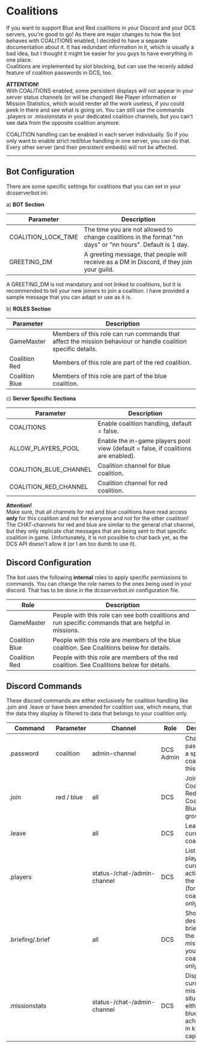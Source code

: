 # Coalitions
If you want to support Blue and Red coalitions in your Discord and your DCS servers, you're good to go!
As there are major changes to how the bot behaves with COALITIONS enabled, I decided to have a separate documentation 
about it. It has redundant information in it, which is usually a bad idea, but I thought it might be easier for you
guys to have everything in one place.<br/>
Coalitions are implemented by slot blocking, but can use the recenly added feature of coalition passwords in DCS, too.

**ATTENTION!**</BR>
With COALITIONS enabled, some persistent displays will not appear in your server status channels (or will be changed)
like Player information or Mission Statistics, which would render all the work useless, if you could peek in there and 
see what is going on. You can still use the commands .players or .missionstats in your dedicated coalition channels, but
you can't see data from the opposite coalition anymore.

COALITION handling can be enabled in each server individually. So if you only want to enable strict red/blue 
handling in one server, you can do that. Every other server (and their persistent embeds) will not be affected.  

---
## Bot Configuration
There are some specific settings for coalitions that you can set in your dcsserverbot.ini:

a) __BOT Section__

| Parameter            | Description                                                                                                                                                                                                                                                                                                                                                                                                          |
|----------------------|----------------------------------------------------------------------------------------------------------------------------------------------------------------------------------------------------------------------------------------------------------------------------------------------------------------------------------------------------------------------------------------------------------------------|
| COALITION_LOCK_TIME  | The time you are not allowed to change coalitions in the format "nn days" or "nn hours". Default is 1 day.                                                                                                                                                                                                                                                                                                           |
| GREETING_DM          | A greeting message, that people will receive as a DM in Discord, if they join your guild.                                                                                                                                                                                                                                                                                                                            |

A GREETING_DM is not mandatory and not linked to coalitions, but it is recommended to tell your new joiners to join a
coalition. I have provided a sample message that you can adapt or use as it is.

b) __ROLES Section__

| Parameter      | Description                                                                                                   |
|----------------|---------------------------------------------------------------------------------------------------------------|
| GameMaster     | Members of this role can run commands that affect the mission behaviour or handle coalition specific details. |
| Coalition Red  | Members of this role are part of the red coalition.                                                           |
| Coalition Blue | Members of this role are part of the blue coalition.                                                          |

c) __Server Specific Sections__

| Parameter              | Description                                                                        |
|------------------------|------------------------------------------------------------------------------------|
| COALITIONS             | Enable coalition handling, default = false.                                        |                                                                                                                                                                                                                                                                                                                                                 
| ALLOW_PLAYERS_POOL     | Enable the in-game players pool view (default = false, if coalitions are enabled). |
| COALITION_BLUE_CHANNEL | Coalition channel for blue coalition.                                              |
| COALITION_RED_CHANNEL  | Coalition channel for red coalition.                                               |

**Attention!**<br/>
Make sure, that all channels for red and blue coalitions have read access **only** for this coalition and not for 
everyone and not for the other coalition! The CHAT-channels for red and blue are similar to the general chat channel, 
but they only replicate chat messages that are being sent to that specific coalition in game.
Unfortunately, it is not possible to chat back yet, as the DCS API doesn't allow it (or I am too dumb to use it).


## Discord Configuration
The bot uses the following **internal** roles to apply specific permissions to commands.
You can change the role names to the ones being used in your discord. That has to be done in the dcsserverbot.ini 
configuration file.

| Role           | Description                                                                                                                                         |
|----------------|-----------------------------------------------------------------------------------------------------------------------------------------------------|
| GameMaster     | People with this role can see both coalitions and run specific commands that are helpful in missions.                                               |
| Coalition Blue | People with this role are members of the blue coalition. See Coalitions below for details.                                                          |
| Coalition Red  | People with this role are members of the red coalition. See Coalitions below for details.                                                           |

## Discord Commands
These discord commands are either exclusively for coalition handling like .join and .leave or have been amended for 
coalition use, which means, that the data they display is filtered to data that belongs to your coalition only.

| Command           | Parameter  | Channel                     | Role                   | Description                                                                                              |
|-------------------|------------|-----------------------------|------------------------|----------------------------------------------------------------------------------------------------------|
| .password         | coalition  | admin-channel               | DCS Admin              | Changes the password of a specific coalition on this server.                                             |
| .join             | red / blue | all                         | DCS                    | Joins either Coalition Red or Coalition Blue discord groups.                                             |
| .leave            |            | all                         | DCS                    | Leave the current coalition.                                                                             |
| .players          |            | status-/chat-/admin-channel | DCS                    | Lists the players currently active on the server (for your coalition only!).                             |
| .briefing/.brief  |            | all                         | DCS                    | Shows the description / briefing of the running mission (for your coalition only!).                      |
| .missionstats     |            | status-/chat-/admin-channel | DCS                    | Display the current mission situation for either red or blue and the achievments in kills and captures.  |
